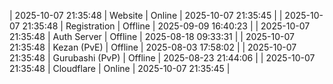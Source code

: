 | 2025-10-07 21:35:48 | Website | Online | 2025-10-07 21:35:45 |
| 2025-10-07 21:35:48 | Registration | Offline | 2025-09-09 16:40:23 |
| 2025-10-07 21:35:48 | Auth Server | Offline | 2025-08-18 09:33:31 |
| 2025-10-07 21:35:48 | Kezan (PvE) | Offline | 2025-08-03 17:58:02 |
| 2025-10-07 21:35:48 | Gurubashi (PvP) | Offline | 2025-08-23 21:44:06 |
| 2025-10-07 21:35:48 | Cloudflare | Online | 2025-10-07 21:35:45 |
